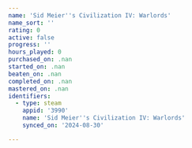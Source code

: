 ```yaml
---
name: 'Sid Meier''s Civilization IV: Warlords'
name_sort: ''
rating: 0
active: false
progress: ''
hours_played: 0
purchased_on: .nan
started_on: .nan
beaten_on: .nan
completed_on: .nan
mastered_on: .nan
identifiers:
  - type: steam
    appid: '3990'
    name: 'Sid Meier''s Civilization IV: Warlords'
    synced_on: '2024-08-30'

---
```

